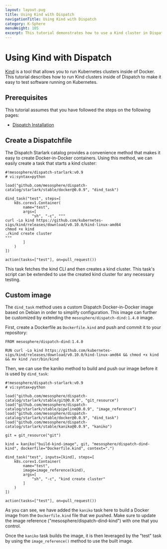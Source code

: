 ```yaml
---
layout: layout.pug
title: Using Kind with Dispatch
navigationTitle: Using Kind with Dispatch
category: K-Sphere
menuWeight: 105
excerpt: This tutorial demonstrates how to use a Kind cluster in Dispatch.
---
```


# Using Kind with Dispatch

[Kind](kind.sigs.k8s.io/) is a tool that allows you to run Kubernetes clusters inside of Docker. This tutorial describes how to run Kind clusters inside of Dispatch to make it easy to test software running on Kubernetes.

## Prerequisites

This tutorial assumes that you have followed the steps on the following pages:

- [Dispatch Installation](../../../install/)

## Create a Dispatchfile

The Dispatch Starlark catalog provides a convenience method that makes it easy to create Docker-in-Docker containers. Using this method, we can easily create a task that starts a kind cluster:

```
#!mesosphere/dispatch-starlark:v0.9
# vi:syntax=python

load("github.com/mesosphere/dispatch-catalog/starlark/stable/docker@0.0.9", "dind_task")

dind_task("test", steps=[
    k8s.corev1.Container(
        name="test",
        args=[
            "sh", "-c", """
curl -Lo kind https://github.com/kubernetes-sigs/kind/releases/download/v0.10.0/kind-linux-amd64
chmod +x kind
./kind create cluster
"""
        ]
    )
])

action(tasks=["test"], on=pull_request())
```

This task fetches the kind CLI and then creates a kind cluster. This task's script can be extended to use the created kind cluster for any necessary testing.

## Custom image

The `dind_task` method uses a custom Dispatch Docker-in-Docker image based on Debian in order to simplify configuration. This image can further be customized by extending the `mesosphere/dispatch-dind:1.4.0` image.

First, create a Dockerfile as `Dockerfile.kind` and push and commit it to your repository:

```
FROM mesosphere/dispatch-dind:1.4.0

RUN curl -Lo kind https://github.com/kubernetes-sigs/kind/releases/download/v0.10.0/kind-linux-amd64 && chmod +x kind && mv kind /usr/bin/kind
```

Then, we can use the kaniko method to build and push our image before it is used by `dind_task`:

```
#!mesosphere/dispatch-starlark:v0.9
# vi:syntax=python

load("github.com/mesosphere/dispatch-catalog/starlark/stable/git@0.0.9", "git_resource")
load("github.com/mesosphere/dispatch-catalog/starlark/stable/pipeline@0.0.9", "image_reference")
load("github.com/mesosphere/dispatch-catalog/starlark/stable/docker@0.0.9", "dind_task")
load("github.com/mesosphere/dispatch-catalog/starlark/stable/kaniko@0.0.9", "kaniko")

git = git_resource("git")

kind = kaniko("build-kind-image", git, "mesosphere/dispatch-dind-kind", dockerfile="Dockerfile.kind", context=".")

dind_task("test", inputs=[kind], steps=[
    k8s.corev1.Container(
        name="test",
        image=image_reference(kind),
        args=[
            "sh", "-c", "kind create cluster"
        ]
    )
])

action(tasks=["test"], on=pull_request())
```

As you can see, we have added the `kaniko` task here to build a Docker image from the `Dockerfile.kind` file that we pushed. Make sure to update the image reference ("mesosphere/dispatch-dind-kind") with one that you control.

Once the `kaniko` task builds the image, it is then leveraged by the "test" task by using the `image_reference()` method to use the built image.
